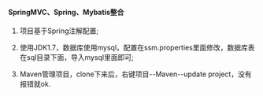 #### SpringMVC、Spring、Mybatis整合

1. 项目基于Spring注解配置;
 
2. 使用JDK1.7，数据库使用mysql，配置在ssm.properties里面修改，数据库表在sql目录下面，导入mysql里面即可;
 
3. Maven管理项目，clone下来后，右键项目--Maven--update project，没有报错就ok.
